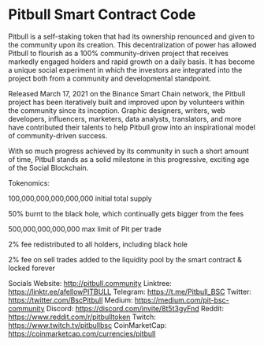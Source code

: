 # Pitbull Smart Contract Code
Pitbull is a self-staking token that had its ownership renounced and given to the community upon its creation. This decentralization of power has allowed Pitbull to flourish as a 100% community-driven project that receives markedly engaged holders and rapid growth on a daily basis. It has become a unique social experiment in which the investors are integrated into the project both from a community and developmental standpoint.

Released March 17, 2021 on the Binance Smart Chain network, the Pitbull project has been iteratively built and improved upon by volunteers within the community since its inception. Graphic designers, writers, web developers, influencers, marketers, data analysts, translators, and more have contributed their talents to help Pitbull grow into an inspirational model of community-driven success.

With so much progress achieved by its community in such a short amount of time, Pitbull stands as a solid milestone in this progressive, exciting age of the Social Blockchain.

Tokenomics:

100,000,000,000,000,000 initial total supply

50% burnt to the black hole, which continually gets bigger from the fees

500,000,000,000,000 max limit of Pit per trade

2% fee redistributed to all holders, including black hole

2% fee on sell trades added to the liquidity pool by the smart contract & locked forever

Socials
Website: http://pitbull.community
Linktree: https://linktr.ee/afellowPITBULL
Telegram: https://t.me/Pitbull_BSC
Twitter: https://twitter.com/BscPitbull
Medium: https://medium.com/pit-bsc-community
Discord: https://discord.com/invite/8t5t3gyFnd
Reddit: https://www.reddit.com/r/pitbulltoken
Twitch: https://www.twitch.tv/pitbullbsc
CoinMarketCap: https://coinmarketcap.com/currencies/pitbull
